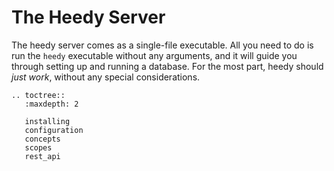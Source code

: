 # The Heedy Server

The heedy server comes as a single-file executable. All you need to do is run the `heedy` executable without any arguments, and it will guide you through setting up and running a database.
For the most part, heedy should *just work*, without any special considerations.


```eval_rst
.. toctree::
   :maxdepth: 2

   installing
   configuration
   concepts
   scopes
   rest_api
```
